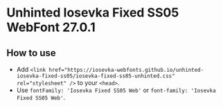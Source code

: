 # Unhinted Iosevka Fixed SS05 WebFont 27.0.1

## How to use

- Add `<link href="https://iosevka-webfonts.github.io/unhinted-iosevka-fixed-ss05/iosevka-fixed-ss05-unhinted.css" rel="stylesheet" />` to your `<head>`.
- Use `fontFamily: 'Iosevka Fixed SS05 Web'` or `font-family: 'Iosevka Fixed SS05 Web'`.
